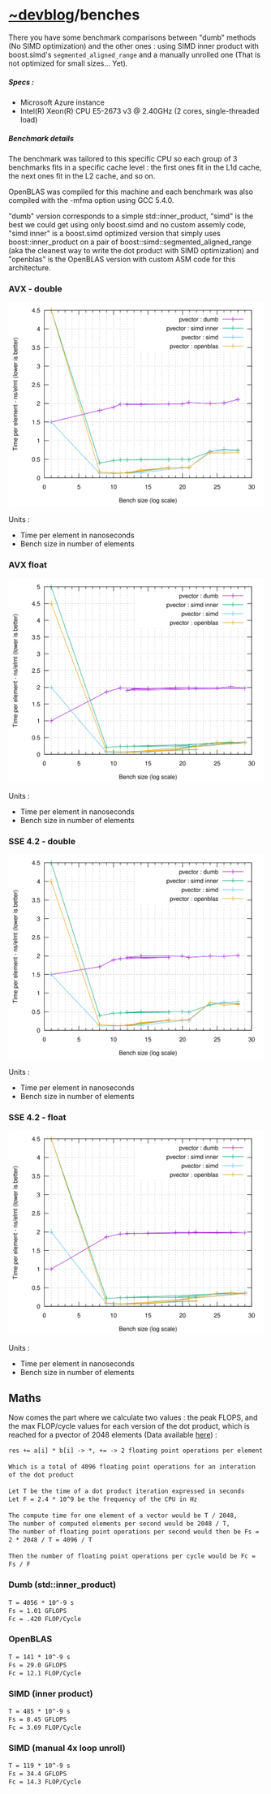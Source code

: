 # [~devblog](../)/benches

There you have some benchmark comparisons between "dumb" methods (No SIMD optimization) and the other ones : using SIMD inner product with boost.simd's ```segmented_aligned_range``` and a manually unrolled one (That is not optimized for small sizes... Yet).

##### Specs :

- Microsoft Azure instance
- Intel(R) Xeon(R) CPU E5-2673 v3 @ 2.40GHz (2 cores, single-threaded load)

##### Benchmark details

The benchmark was tailored to this specific CPU so each group of 3 benchmarks fits in a specific cache level : the first ones fit in the L1d cache, the next ones fit in the L2 cache, and so on.

OpenBLAS was compiled for this machine and each benchmark was also compiled with the -mfma option using GCC 5.4.0.

"dumb" version corresponds to a simple std::inner_product, "simd" is the best we could get using only boost.simd and no custom assemly code, "simd inner" is a boost.simd optimized version that simply uses boost::inner_product on a pair of boost::simd::segmented_aligned_range (aka the cleanest way to write the dot product with SIMD optimization) and "openblas" is the OpenBLAS version with custom ASM code for this architecture.

### AVX - double

![](./content/bench_avx_double_graph_dot.svg)

Units :

- Time per element in nanoseconds
- Bench size in number of elements

### AVX float

![](./content/bench_avx_float_graph_dot.svg)

Units :

- Time per element in nanoseconds
- Bench size in number of elements

### SSE 4.2 - double

![](./content/bench_sse4.2_double_graph_dot.svg)

Units :

- Time per element in nanoseconds
- Bench size in number of elements

### SSE 4.2 - float

![](./content/bench_sse4.2_float_graph_dot.svg)

Units :

- Time per element in nanoseconds
- Bench size in number of elements

## Maths

Now comes the part where we calculate two values : the peak FLOPS, and the max FLOP/cycle values for each version of the dot product, which is reached for a pvector of 2048 elements (Data available [here](https://github.com/JPenuchot/boost.simd_playground/tree/gh-pages/benches/content)) :

```
res += a[i] * b[i] -> *, += -> 2 floating point operations per element

Which is a total of 4096 floating point operations for an interation of the dot product

Let T be the time of a dot product iteration expressed in seconds
Let F = 2.4 * 10^9 be the frequency of the CPU in Hz

The compute time for one element of a vector would be T / 2048,
The number of computed elements per second would be 2048 / T,
The number of floating point operations per second would then be Fs = 2 * 2048 / T = 4096 / T

Then the number of floating point operations per cycle would be Fc = Fs / F
```

### Dumb (std::inner_product)

```
T = 4056 * 10^-9 s
Fs = 1.01 GFLOPS
Fc = .420 FLOP/Cycle
```

### OpenBLAS

```
T = 141 * 10^-9 s
Fs = 29.0 GFLOPS
Fc = 12.1 FLOP/Cycle
```

### SIMD (inner product)

```
T = 485 * 10^-9 s
Fs = 8.45 GFLOPS
Fc = 3.69 FLOP/Cycle
```

### SIMD (manual 4x loop unroll)

```
T = 119 * 10^-9 s
Fs = 34.4 GFLOPS
Fc = 14.3 FLOP/Cycle
```
